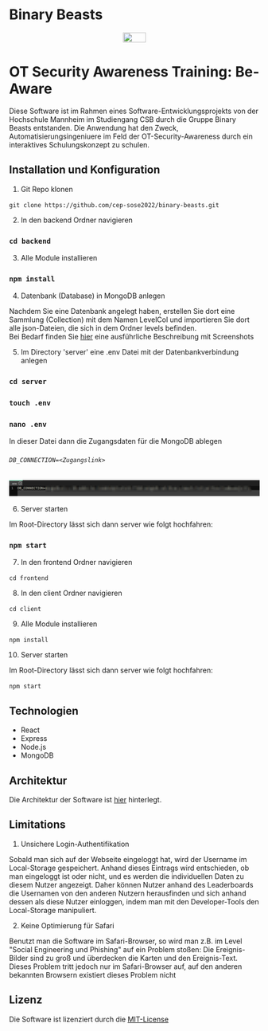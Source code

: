 # Binary Beasts
<p align="center">
  <img src="https://user-images.githubusercontent.com/95911066/173536297-4a17831c-4e79-421b-943b-4a3b4c5fa704.png" width=30% height=30% />
</p>

# OT Security Awareness Training: Be-Aware
Diese Software ist im Rahmen eines Software-Entwicklungsprojekts von der Hochschule Mannheim im Studiengang CSB durch die Gruppe Binary Beasts entstanden. Die Anwendung hat den Zweck, Automatisierungsingeniuere im Feld der OT-Security-Awareness durch ein interaktives Schulungskonzept zu schulen. 

## Installation und Konfiguration

1. Git Repo klonen

`git clone https://github.com/cep-sose2022/binary-beasts.git`

2. In den backend Ordner navigieren

### `cd backend`

3. Alle Module installieren

### `npm install`

4. Datenbank (Database) in MongoDB anlegen

Nachdem Sie eine Datenbank angelegt haben, erstellen Sie dort eine Sammlung (Collection) mit dem Namen LevelCol und importieren Sie dort alle json-Dateien, die sich in dem Ordner levels befinden.  
Bei Bedarf finden Sie [hier](backend/helper/beschreibung.pdf) eine ausführliche Beschreibung mit Screenshots

5. Im Directory 'server' eine .env Datei mit der Datenbankverbindung anlegen

### `cd server`
### `touch .env`
### `nano .env`

In dieser Datei dann die Zugangsdaten für die MongoDB ablegen
###### `DB_CONNECTION=<Zugangslink>`
![alt text](backend/helper/env.png)

6. Server starten

Im Root-Directory lässt sich dann server wie folgt hochfahren:
### `npm start`











7. In den frontend Ordner navigieren

`cd frontend`

8. In den client Ordner navigieren

`cd client`

9. Alle Module installieren

`npm install`

10. Server starten

Im Root-Directory lässt sich dann server wie folgt hochfahren:

`npm start`

## Technologien
- React
- Express
- Node.js
- MongoDB

## Architektur
Die Architektur der Software ist [hier](frontend/Be-Aware_Architektur.pdf) hinterlegt.

## Limitations

1. Unsichere Login-Authentifikation

Sobald man sich auf der Webseite eingeloggt hat, wird der Username im Local-Storage gespeichert. Anhand dieses Eintrags wird entschieden, ob man eingeloggt ist oder nicht, und es werden die individuellen Daten zu diesem Nutzer angezeigt. Daher können Nutzer anhand des Leaderboards die Usernamen von den anderen Nutzern herausfinden und sich anhand dessen als diese Nutzer einloggen, indem man mit den Developer-Tools den Local-Storage manipuliert.

2. Keine Optimierung für Safari

Benutzt man die Software im Safari-Browser, so wird man z.B. im Level "Social Engineering und Phishing" auf ein Problem stoßen: Die Ereignis-Bilder sind zu groß und überdecken die Karten und den Ereignis-Text. Dieses Problem tritt jedoch nur im Safari-Browser auf, auf den anderen bekannten Browsern existiert dieses Problem nicht

## Lizenz
Die Software ist lizenziert durch die [MIT-License](frontend/LICENSE)
